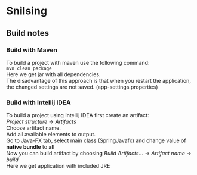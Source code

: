 # Snilsing 

## Build notes

### Build with Maven
To build a project with maven use the following command:<br>
``mvn clean package`` <br>
Here we get jar with all dependencies.<br>
The disadvantage of this approach is that when you restart the application, the changed settings are not saved. (app-settings.properties)     

### Build with Intellij IDEA
To build a project using Intellij IDEA first create an artifact:<br>
*Project structure* -> *Artifacts*<br>
Choose artifact name.<br>
Add all available elements to output.<br>
Go to Java-FX tab, select main class (SpringJavafx) and change value of **native bundle**
to **all**<br>
Now you can build artifact by choosing *Build Artifacts...* -> *Artifact name* -> *build* <br>
Here we get application with included JRE


